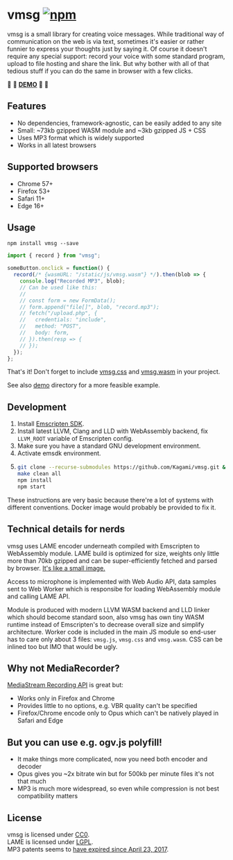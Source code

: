 # vmsg [![npm](https://img.shields.io/npm/v/vmsg.svg)](https://www.npmjs.com/package/vmsg)

vmsg is a small library for creating voice messages. While traditional
way of communication on the web is via text, sometimes it's easier or
rather funnier to express your thoughts just by saying it. Of course it
doesn't require any special support: record your voice with some
standard program, upload to file hosting and share the link. But why
bother with all of that tedious stuff if you can do the same in browser
with a few clicks.

:confetti_ball: :tada: **[DEMO](https://kagami.github.io/vmsg/)** :tada: :confetti_ball:

## Features

* No dependencies, framework-agnostic, can be easily added to any site
* Small: ~73kb gzipped WASM module and ~3kb gzipped JS + CSS
* Uses MP3 format which is widely supported
* Works in all latest browsers

## Supported browsers

* Chrome 57+
* Firefox 53+
* Safari 11+
* Edge 16+

## Usage

```
npm install vmsg --save
```

```js
import { record } from "vmsg";

someButton.onclick = function() {
  record(/* {wasmURL: "/static/js/vmsg.wasm"} */).then(blob => {
    console.log("Recorded MP3", blob);
    // Can be used like this:
    //
    // const form = new FormData();
    // form.append("file[]", blob, "record.mp3");
    // fetch("/upload.php", {
    //   credentials: "include",
    //   method: "POST",
    //   body: form,
    // }).then(resp => {
    // });
  });
};
```

That's it! Don't forget to include [vmsg.css](vmsg.css) and
[vmsg.wasm](vmsg.wasm) in your project.

See also [demo](demo) directory for a more feasible example.

## Development

1. Install [Emscripten SDK](https://github.com/juj/emsdk).
2. Install latest LLVM, Clang and LLD with WebAssembly backend, fix
   `LLVM_ROOT` variable of Emscripten config.
3. Make sure you have a standard GNU development environment.
4. Activate emsdk environment.
5. ```bash
   git clone --recurse-submodules https://github.com/Kagami/vmsg.git && cd vmsg
   make clean all
   npm install
   npm start
   ```

These instructions are very basic because there're a lot of systems with
different conventions. Docker image would probably be provided to fix it.

## Technical details for nerds

vmsg uses LAME encoder underneath compiled with Emscripten to
WebAssembly module. LAME build is optimized for size, weights only
little more than 70kb gzipped and can be super-efficiently fetched and
parsed by browser. [It's like a small image.](https://twitter.com/wycats/status/942908325775077376)

Access to microphone is implemented with Web Audio API, data samples
sent to Web Worker which is responsibe for loading WebAssembly module
and calling LAME API.

Module is produced with modern LLVM WASM backend and LLD linker which
should become standard soon, also vmsg has own tiny WASM runtime instead
of Emscripten's to decrease overall size and simplify architecture.
Worker code is included in the main JS module so end-user has to care
only about 3 files: `vmsg.js`, `vmsg.css` and `vmsg.wasm`. CSS can be
inlined too but IMO that would be ugly.

## Why not MediaRecorder?

[MediaStream Recording API](https://developer.mozilla.org/en-US/docs/Web/API/MediaStream_Recording_API)
is great but:

* Works only in Firefox and Chrome
* Provides little to no options, e.g. VBR quality can't be specified
* Firefox/Chrome encode only to Opus which can't be natively played in Safari and Edge

## But you can use e.g. ogv.js polyfill!

* It make things more complicated, now you need both encoder and decoder
* Opus gives you ~2x bitrate win but for 500kb per minute files it's not that much
* MP3 is much more widespread, so even while compression is not best compatibility matters

## License

vmsg is licensed under [CC0](COPYING).  
LAME is licensed under [LGPL](https://github.com/Kagami/lame-svn/blob/master/lame/COPYING).  
MP3 patents seems to [have expired since April 23, 2017](https://en.wikipedia.org/wiki/LAME#Patents_and_legal_issues).
